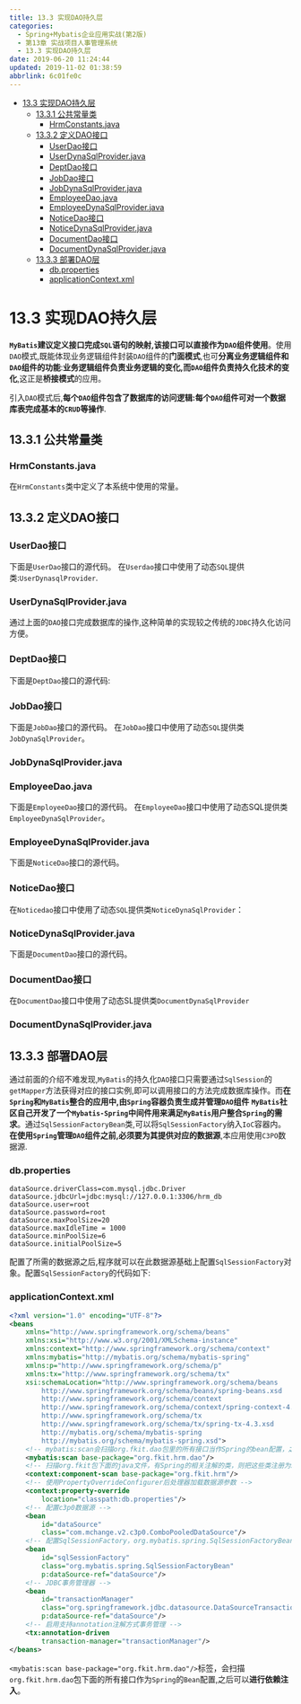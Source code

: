 ```yaml
---
title: 13.3 实现DAO持久层
categories: 
  - Spring+Mybatis企业应用实战(第2版)
  - 第13章 实战项目人事管理系统
  - 13.3 实现DAO持久层
date: 2019-06-20 11:24:44
updated: 2019-11-02 01:38:59
abbrlink: 6c01fe0c
---
```

- [13.3 实现DAO持久层](/ReadingNotes/6c01fe0c/#13-3-实现DAO持久层)
    - [13.3.1 公共常量类](/ReadingNotes/6c01fe0c/#13-3-1-公共常量类)
        - [HrmConstants.java](/ReadingNotes/6c01fe0c/#HrmConstants-java)
    - [13.3.2 定义DAO接口](/ReadingNotes/6c01fe0c/#13-3-2-定义DAO接口)
        - [UserDao接口](/ReadingNotes/6c01fe0c/#UserDao接口)
        - [UserDynaSqlProvider.java](/ReadingNotes/6c01fe0c/#UserDynaSqlProvider-java)
        - [DeptDao接口](/ReadingNotes/6c01fe0c/#DeptDao接口)
        - [JobDao接口](/ReadingNotes/6c01fe0c/#JobDao接口)
        - [JobDynaSqlProvider.java](/ReadingNotes/6c01fe0c/#JobDynaSqlProvider-java)
        - [EmployeeDao.java](/ReadingNotes/6c01fe0c/#EmployeeDao-java)
        - [EmployeeDynaSqlProvider.java](/ReadingNotes/6c01fe0c/#EmployeeDynaSqlProvider-java)
        - [NoticeDao接口](/ReadingNotes/6c01fe0c/#NoticeDao接口)
        - [NoticeDynaSqlProvider.java](/ReadingNotes/6c01fe0c/#NoticeDynaSqlProvider-java)
        - [DocumentDao接口](/ReadingNotes/6c01fe0c/#DocumentDao接口)
        - [DocumentDynaSqlProvider.java](/ReadingNotes/6c01fe0c/#DocumentDynaSqlProvider-java)
    - [13.3.3 部署DAO层](/ReadingNotes/6c01fe0c/#13-3-3-部署DAO层)
        - [db.properties](/ReadingNotes/6c01fe0c/#db-properties)
        - [applicationContext.xml](/ReadingNotes/6c01fe0c/#applicationContext-xml)

<!--more-->
<script src="https://cdn.bootcss.com/jquery/3.4.0/jquery.slim.min.js"></script>
<script>$(document).ready(function () {$(".post-body > ul:nth-child(1)").hide();});</script>

<!--end-->
# 13.3 实现DAO持久层 #
**`MyBatis`建议定义接口完成`SQL`语句的映射,该接口可以直接作为`DAO`组件使用**。使用`DAO`模式,既能体现业务逻辑组件封装`DAO`组件的**门面模式**,也可**分离业务逻辑组件和`DAO`组件的功能**:**业务逻辑组件负责业务逻辑的变化,而`DAO`组件负责持久化技术的变化**,这正是**桥接模式**的应用。

引入`DAO`模式后,**每个`DAO`组件包含了数据库的访问逻辑:每个`DAO`组件可对一个数据库表完成基本的`CRUD`等操作**.
## 13.3.1 公共常量类 ##
### HrmConstants.java ###
在`HrmConstants`类中定义了本系统中使用的常量。
## 13.3.2 定义DAO接口 ##
### UserDao接口 ###
下面是`UserDao`接口的源代码。
在`Userdao`接口中使用了动态`SQL`提供类:`UserDynasqlProvider`.
### UserDynaSqlProvider.java ###
通过上面的`DAO`接口完成数据库的操作,这种简单的实现较之传统的`JDBC`持久化访问方便。
### DeptDao接口 ###
下面是`DeptDao`接口的源代码:
### JobDao接口 ###
下面是`JobDao`接口的源代码。
在`JobDao`接口中使用了动态`SQL`提供类`JobDynaSqlProvider`。
### JobDynaSqlProvider.java ###
### EmployeeDao.java ###
下面是`EmployeeDao`接口的源代码。
在`EmployeeDao`接口中使用了动态SQL提供类`EmployeeDynaSqlProvider`。
### EmployeeDynaSqlProvider.java ###
下面是`NoticeDao`接口的源代码。
### NoticeDao接口 ###

在`Noticedao`接口中使用了动态`SQL`提供类`NoticeDynaSqlProvider`：
### NoticeDynaSqlProvider.java ###
下面是`DocumentDao`接口的源代码。
### DocumentDao接口 ###
在`DocumentDao`接口中使用了动态SL提供类`DocumentDynaSqlProvider`
### DocumentDynaSqlProvider.java ###
## 13.3.3 部署DAO层 ##
通过前面的介绍不难发现,`MyBatis`的持久化`DAO`接口只需要通过`SqlSession`的`getMapper`方法获得对应的接口实例,即可以调用接口的方法完成数据库操作。而**在`Spring`和`MyBatis`整合的应用中,由`Spring`容器负责生成并管理`DAO`组件**
**`MyBatis`社区自己开发了一个`Mybatis-Spring`中间件用来满足`MyBatis`用户整合`Spring`的需求**。通过`SqlSessionFactoryBean`类,可以将`SqlSessionFactory`纳入`IoC`容器内。
**在使用`Spring`管理`DAO`组件之前,必须要为其提供对应的数据源**,本应用使用`C3PO`数据源.
### db.properties ###
```
dataSource.driverClass=com.mysql.jdbc.Driver
dataSource.jdbcUrl=jdbc:mysql://127.0.0.1:3306/hrm_db
dataSource.user=root
dataSource.password=root
dataSource.maxPoolSize=20
dataSource.maxIdleTime = 1000
dataSource.minPoolSize=6
dataSource.initialPoolSize=5
```
配置了所需的数据源之后,程序就可以在此数据源基础上配置`SqlSessionFactory`对象。配置`SqlSessionFactory`的代码如下:
### applicationContext.xml ###
```xml
<?xml version="1.0" encoding="UTF-8"?>
<beans
    xmlns="http://www.springframework.org/schema/beans"
    xmlns:xsi="http://www.w3.org/2001/XMLSchema-instance"
    xmlns:context="http://www.springframework.org/schema/context"
    xmlns:mybatis="http://mybatis.org/schema/mybatis-spring"
    xmlns:p="http://www.springframework.org/schema/p"
    xmlns:tx="http://www.springframework.org/schema/tx"
    xsi:schemaLocation="http://www.springframework.org/schema/beans
        http://www.springframework.org/schema/beans/spring-beans.xsd
		http://www.springframework.org/schema/context
        http://www.springframework.org/schema/context/spring-context-4.3.xsd
		http://www.springframework.org/schema/tx
        http://www.springframework.org/schema/tx/spring-tx-4.3.xsd
        http://mybatis.org/schema/mybatis-spring
        http://mybatis.org/schema/mybatis-spring.xsd">
    <!-- mybatis:scan会扫描org.fkit.dao包里的所有接口当作Spring的bean配置，之后可以进行依赖注入 -->
    <mybatis:scan base-package="org.fkit.hrm.dao"/>
    <!-- 扫描org.fkit包下面的java文件，有Spring的相关注解的类，则把这些类注册为Spring的bean -->
    <context:component-scan base-package="org.fkit.hrm"/>
    <!-- 使用PropertyOverrideConfigurer后处理器加载数据源参数 -->
    <context:property-override
        location="classpath:db.properties"/>
    <!-- 配置c3p0数据源 -->
    <bean
        id="dataSource"
        class="com.mchange.v2.c3p0.ComboPooledDataSource"/>
    <!-- 配置SqlSessionFactory，org.mybatis.spring.SqlSessionFactoryBean是Mybatis社区开发用于整合Spring的bean -->
    <bean
        id="sqlSessionFactory"
        class="org.mybatis.spring.SqlSessionFactoryBean"
        p:dataSource-ref="dataSource"/>
    <!-- JDBC事务管理器 -->
    <bean
        id="transactionManager"
        class="org.springframework.jdbc.datasource.DataSourceTransactionManager"
        p:dataSource-ref="dataSource"/>
    <!-- 启用支持annotation注解方式事务管理 -->
    <tx:annotation-driven
        transaction-manager="transactionManager"/>
</beans>
```
`<mybatis:scan base-package="org.fkit.hrm.dao"/>`标签，会扫描`org.fkit.hrm.dao`包下面的所有接口作为`Spring`的`Bean`配置,之后可以**进行依赖注入**。

